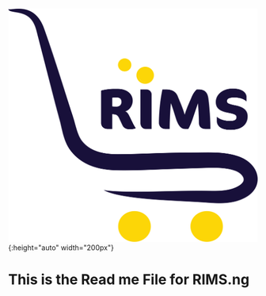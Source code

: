 ![](logo.png "Logo Title Text 1"){:height="auto" width="200px"}


# This is the Read me File for RIMS.ng
